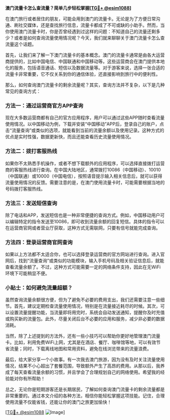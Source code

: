 **澳门流量卡怎么查流量？简单几步轻松掌握[[TG💪+ @esim1088](https://t.me/s/esim1088)]**

在澳门旅行或者居住的朋友，可能会用到澳门的流量卡。无论是为了方便日常沟通、刷社交媒体，还是查找旅行信息，流量卡都成了不可或缺的小助手。然而，当你使用澳门流量卡时，你是否曾经遇到过这样的问题：不知道自己的流量还剩多少？或者是如何查询流量使用情况呢？今天，我们就来聊聊关于澳门流量卡怎么查流量这个话题。

首先，让我们来了解一下澳门流量卡的基本概念。澳门的流量卡通常是由各大运营商提供的，比如中国电信、中国联通和中国移动等。这些运营商会在澳门提供本地化的服务，包括语音通话、短信以及数据流量等。对于游客来说，选择一张合适的流量卡非常重要，它不仅关系到你的通信体验，还直接影响到旅行中的便利性。

那么，如何查询澳门流量卡的剩余流量呢？其实，查询方法并不复杂，以下是几种常见的查询方式：

### 方法一：通过运营商官方APP查询

现在大多数运营商都有自己的官方应用程序，用户可以通过这些APP随时查看流量使用情况。以中国移动为例，下载并安装“中国移动”APP后，登录自己的账户，点击“流量查询”或类似的选项，就能看到当前的流量余额以及使用记录。这种方式的优点是实时性强，数据更新快，而且还能查看历史流量使用情况。

### 方法二：拨打客服热线

如果你不太熟悉手机操作，或者不想下载额外的应用程序，可以选择直接拨打运营商的客服热线进行查询。在中国大陆地区，通常拨打10086（中国移动）、10010（中国联通）或10000（中国电信），按照语音提示输入相关信息后，就可以获得流量使用情况的反馈。需要注意的是，在澳门使用流量卡时，可能需要根据当地的号码拨打客服热线。

### 方法三：发送短信查询

除了电话和APP，发送短信也是一种非常便捷的查询方式。例如，中国移动用户可以编辑特定的指令发送至10086，即可收到流量余额的回复短信。具体的指令可以在运营商官网或者营业厅获取，这种方式无需联网，只要有信号就能完成查询。

### 方法四：登录运营商官网查询

如果以上方法都不太适合你，也可以选择登录运营商的官方网站进行查询。进入官网后，找到“流量查询”或类似的功能模块，输入手机号码及相关验证信息后，就能查看流量余额了。不过，这种方式可能需要一定的网络条件支持，因此在无WiFi环境下可能稍显不便。

### 小贴士：如何避免流量超额？

虽然查询流量余额很方便，但为了避免不必要的费用支出，我们还需要注意一些细节。首先，建议定期检查流量使用情况，特别是在流量接近耗尽的时候。其次，可以设置流量提醒功能，当流量即将用完时，系统会自动发送通知，提醒你及时充值或购买新的流量包。此外，尽量关闭后台不必要的应用和服务，减少非必要的数据消耗。

当然，除了上述提到的方法外，还有一些小技巧可以帮助你更好地管理澳门流量卡。比如，利用免费WiFi上网，尤其是在酒店、餐厅、咖啡馆等地，可以有效节省流量；同时，下载离线地图和常用资料，避免在线浏览带来的流量浪费。

最后，给大家分享一个小故事。有一次我去澳门旅游，因为没有及时关注流量使用情况，结果不小心超出了套餐范围，导致额外产生了高昂的费用。从那以后，我养成了每天查看流量余额的习惯，并且学会了合理规划自己的网络使用。希望我的经验能对你有所帮助！

总之，无论你是短期游客还是长期居民，了解如何查询澳门流量卡的剩余流量都是非常重要的。通过本文介绍的各种方法，相信你能轻松掌握这项技能。记住，合理使用流量不仅能省钱，还能让你的澳门之旅更加愉快！

[[TG💪+ @esim1088](https://t.me/s/esim1088) ![Image](https://i.postimg.cc/4NQfJmqS/Snipaste-2025-05-13-00-14-12.png)]